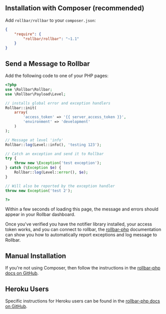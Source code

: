 ## Installation with Composer (recommended)

Add `rollbar/rollbar` to your `composer.json`:

```json
{
    "require": {
        "rollbar/rollbar": "~1.1"
    }
}
```

## Send a Message to Rollbar

Add the following code to one of your PHP pages:

```php
<?php
use \Rollbar\Rollbar;
use \Rollbar\Payload\Level;

// installs global error and exception handlers
Rollbar::init(
	array(
		'access_token' => '{{ server_access_token }}',
		'environment' => 'development'
	)
);

// Message at level 'info'
Rollbar::log(Level::info(), 'testing 123');

// Catch an exception and send it to Rollbar
try {
    throw new \Exception('test exception');
} catch (\Exception $e) {
    Rollbar::log(Level::error(), $e);
}

// Will also be reported by the exception handler
throw new Exception('test 2');

?>
```

Within a few seconds of loading this page, the message and errors should appear in your Rollbar dashboard.

Once you've verified you have the notifier library installed, your access token works,
and you can connect to rollbar, the <a href="https://github.com/rollbar/rollbar-php" target="_blank" rel="noopener">rollbar-php</a> documentation can show you how to automatically report exceptions and log message to Rollbar.

## Manual Installation

If you're not using Composer, then follow the instructions in the <a href="https://github.com/rollbar/rollbar-php" target="_blank" rel="noopener">rollbar-php docs on GitHub</a>.

## Heroku Users

Specific instructions for Heroku users can be found in the <a href="https://github.com/rollbar/rollbar-php" target="_blank" rel="noopener">rollbar-php docs on GitHub</a>.



